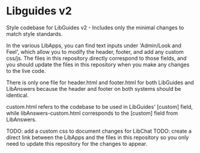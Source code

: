 Libguides v2
============

Style codebase for LibGuides v2 - Includes only the minimal changes to match style standards.

In the various LibApps, you can find text inputs under 'Admin/Look and Feel', which allow you to modify the header, footer, and add any custom css/js. The files in this repository directly correspond to those fields, and you should update the files in this repository when you make any changes to the live code.

There is only one file for header.html and footer.html for both LibGuides and LibAnswers because the header and footer on both systems should be identical.

custom.html refers to the codebase to be used in LibGuides' [custom] field, while libAnswers-custom.html corresponds to the [custom] field from LibAnswers.

TODO: add a custom css to document changes for LibChat
TODO: create a direct link between the LibApps and the files in this repository so you only need to update this repository for the changes to appear.
